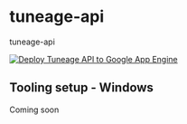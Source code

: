 # tuneage-api

tuneage-api

[![Deploy Tuneage API to Google App Engine](https://github.com/Juxce/tuneage-api/actions/workflows/main.yml/badge.svg)](https://github.com/Juxce/tuneage-api/actions/workflows/main.yml)

## Tooling setup - Windows

Coming soon
